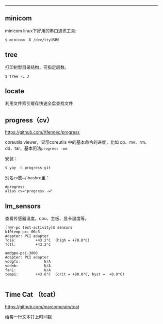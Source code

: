 



---

## minicom

minicom linux下好用的串口通讯工具:

```
$ minicom -D /dev/ttyUSB0
```

## tree 

打印树型目录结构，可指定层数。

```
$ tree -L 3
```

## locate

 利用文件索引缓存快速全盘查找文件

## progress（cv）

<https://github.com/Xfennec/progress>

 coreutils viewer，显示coreutils 中的基本命令的进度，比如 cp、mv、rm、dd、tar，基本用法`progress -wm`

安装：

```bash
$ yay -S progress-git
```

别名`cv`放~/.bashrc里：
```
#progress
alias cv="progress -w"
```



## lm_sensors

查看传感器温度，cpu、主板、显卡温度等。

```
[r@r-pc test-activity]$ sensors 
k10temp-pci-00c3
Adapter: PCI adapter
Tdie:         +43.2°C  (high = +70.0°C)
Tctl:         +43.2°C  

amdgpu-pci-3800
Adapter: PCI adapter
vddgfx:           N/A  
vddnb:            N/A  
fan1:             N/A
temp1:        +43.0°C  (crit = +80.0°C, hyst =  +0.0°C)


```



## Time Cat （tcat）

https://github.com/marcomorain/tcat

给每一行文本打上时间戳